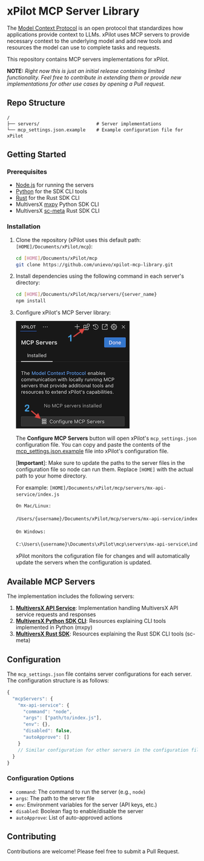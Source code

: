 # xPilot MCP Server Library

The [Model Context Protocol](https://modelcontextprotocol.io) is an open protocol that standardizes how applications provide context to LLMs. xPilot uses MCP servers to provide necessary context to the underlying model and add new tools and resources the model can use to complete tasks and requests.

This repository contains MCP servers implementations for xPilot. 

**NOTE:** *Right now this is just an initial release containing limited functionality. Feel free to contribute in extending them or provide new implementations for other use cases by opening a Pull request.*

## Repo Structure

```
/
├── servers/                     # Server implementations
└── mcp_settings.json.example    # Example configuration file for xPilot
```

## Getting Started

### Prerequisites
- [Node.js](https://nodejs.org/en/download/) for running the servers
- [Python](https://www.python.org/downloads/) for the SDK CLI tools
- [Rust](https://docs.multiversx.com/sdk-and-tools/troubleshooting/rust-setup) for the Rust SDK CLI
- MultiversX [mxpy](https://docs.multiversx.com/sdk-and-tools/sdk-py/installing-mxpy/) Python SDK CLI
- MultiversX [sc-meta](https://docs.multiversx.com/developers/meta/sc-meta/) Rust SDK CLI

### Installation

1. Clone the repository (xPilot uses this default path: `[HOME]/Documents/xPilot/mcp`):
   ```bash
   cd [HOME]/Documents/xPilot/mcp
   git clone https://github.com/unievo/xpilot-mcp-library.git
   ```

2. Install dependencies using the following command in each server's directory:
   ```bash
   cd [HOME]/Documents/xPilot/mcp/servers/{server_name}
   npm install
   ```

3. Configure xPilot's MCP Server library:

   ![mcp_settings](/docs/img/configure_mcp_servers.png)

   
   The **Configure MCP Servers** button will open xPilot's `mcp_settings.json` configuration file. You can copy and paste the contents of the [mcp_settings.json.example](mcp_settings.json.example) file into xPilot's configuration file.


   [**Important**]: Make sure to update the paths to the server files in the configuration file so node can run them.
   Replace `[HOME]` with the actual path to your home directory.

   For example: `[HOME]/Documents/xPilot/mcp/servers/mx-api-service/index.js`

   ```bash
   On Mac/Linux:
   
   /Users/{username}/Documents/xPilot/mcp/servers/mx-api-service/index.js

   On Windows:
   
   C:\Users\{username}\Documents\xPilot\mcp\servers\mx-api-service\index.js
   ```

   xPilot monitors the cofiguration file for changes and will automatically update the servers when the configuration is updated.

## Available MCP Servers

The implementation includes the following servers:

1. **[MultiversX API Service](/servers/mx-api-service)**: Implementation handling MultiversX API service requests and responses
2. **[MultiversX Python SDK CLI](/servers/mx-sdk-py-cli)**: Resources explaining CLI tools implemented in Python (mxpy)
3. **[MultiversX Rust SDK](/servers/mx-sdk-rs)**: Resources explaining the Rust SDK CLI tools (sc-meta)



## Configuration

The `mcp_settings.json` file contains server configurations for each server. The configuration structure is as follows:

```js
{
  "mcpServers": {
    "mx-api-service": {
      "command": "node",
      "args": ["path/to/index.js"],
      "env": {},
      "disabled": false,
      "autoApprove": []
    }
    // Similar configuration for other servers in the configuration file
  }
}
```

### Configuration Options

- `command`: The command to run the server (e.g., `node`)
- `args`: The path to the server file
- `env`: Environment variables for the server (API keys, etc.)
- `disabled`: Boolean flag to enable/disable the server
- `autoApprove`: List of auto-approved actions


## Contributing

Contributions are welcome! Please feel free to submit a Pull Request.
